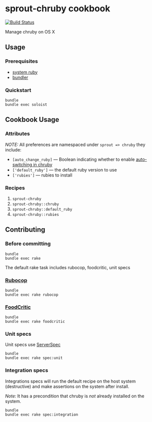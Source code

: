 # sprout-chruby cookbook

[![Build Status](https://travis-ci.org/pivotal-sprout/sprout-chruby.png?branch=master)](https://travis-ci.org/pivotal-sprout/sprout-chruby)

Manage chruby on OS X

## Usage

### Prerequisites

- [system ruby](.ruby-version)
- [bundler](http://bundler.io/)

### Quickstart

```
bundle
bundle exec soloist
```

## Cookbook Usage

### Attributes

*NOTE:* All preferences are namespaced under `sprout => chruby` they include:

* `[auto_change_ruby]` &mdash; Boolean indicating whether to enable [auto-switching in chruby](https://github.com/postmodern/chruby#auto-switching)
* `['default_ruby']` &mdash; the default ruby version to use
* `['rubies']` &mdash; rubies to install

### Recipes

1. `sprout-chruby`
1. `sprout-chruby::chruby`
1. `sprout-chruby::default_ruby`
1. `sprout-chruby::rubies`

## Contributing

### Before committing

```
bundle
bundle exec rake
```

The default rake task includes rubocop, foodcritic, unit specs

### [Rubocop](https://github.com/bbatsov/rubocop)

```
bundle
bundle exec rake rubocop
```

### [FoodCritic](http://acrmp.github.io/foodcritic/)

```
bundle
bundle exec rake foodcritic
```

### Unit specs

Unit specs use [ServerSpec](http://serverspec.org/)

```
bundle
bundle exec rake spec:unit
```

### Integration specs

Integrations specs will run the default recipe on the host system (destructive) and make assertions on the system after
install.

*Note:* It has a precondition that chruby is _not_ already installed on the system.

```
bundle
bundle exec rake spec:integration
```
